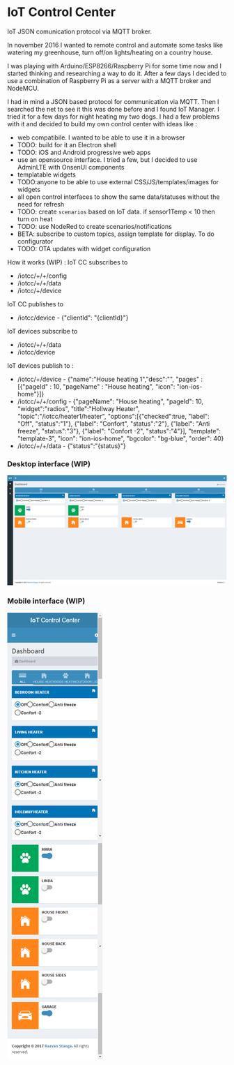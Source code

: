 # IoT Control Center

IoT JSON comunication protocol via MQTT broker.

In november 2016 I wanted to remote control and automate some tasks like watering my greenhouse, turn off/on lights/heating on a country house.

I was playing with Arduino/ESP8266/Raspberry Pi for some time now and I started thinking and researching a way to do it. After a few days I decided to use a combination of Raspberry Pi as a server with a MQTT broker and NodeMCU.

I had in mind a JSON based protocol for communication via MQTT. Then I searched the net to see it this was done before and I found IoT Manager. I tried it for a few days for night heating my two dogs.
I had a few problems with it and decided to build my own control center with ideas like :
- web compatibile. I wanted to be able to use it in a browser
- TODO: build for it an Electron shell
- TODO: iOS and Android progressive web apps
- use an opensource interface. I tried a few, but I decided to use AdminLTE with OnsenUI components
- templatable widgets
- TODO:anyone to be able to use external CSS/JS/templates/images for widgets
- all open control interfaces to show the same data/statuses without the need for refresh
- TODO: create `scenarios` based on IoT data. if sensor1Temp < 10 then turn on heat
- TODO: use NodeRed to create scenarios/notifications
- BETA: subscribe to custom topics, assign template for display. To do configurator
- TODO: OTA updates with widget configuration

How it works (WIP) :
IoT CC subscribes to
- /iotcc/+/+/config
- /iotcc/+/+/data
- /iotcc/+/device

IoT CC publishes to
- /iotcc/device - {"clientId": "{clientId}"}

IoT devices subscribe to
- /iotcc/+/+/data
- /iotcc/device

IoT devices publish to :
- /iotcc/+/device - {"name":"House heating 1","desc":"", "pages" : [{"pageId" : 10, "pageName" : "House heating", "icon": "ion-ios-home"}]}
- /iotcc/+/+/config - {"pageName": "House heating", "pageId": 10, "widget":"radios", "title":"Hollway Heater", "topic":"/iotcc/heater1/heater", "options":[{"checked":true, "label": "Off", "status":"1"}, {"label": "Confort", "status":"2"}, {"label": "Anti freeze", "status":"3"}, {"label": "Confort -2", "status":"4"}], "template": "template-3", "icon": "ion-ios-home", "bgcolor": "bg-blue", "order": 40}
- /iotcc/+/+/data - {"status":"{status}"}

### Desktop interface (WIP)
![Alt text](/screenshots/desktop.png?raw=true "Desktop interface")

### Mobile interface (WIP)
![Alt text](/screenshots/mobile.png?raw=true "Mobile interface")
